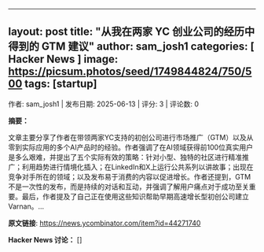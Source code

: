 
---
layout: post
title:  "从我在两家 YC 创业公司的经历中得到的 GTM 建议"
author: sam_josh1
categories: [ Hacker News ]
image: https://picsum.photos/seed/1749844824/750/500
tags: [startup]
---
作者: sam_josh1 | 发布日期: 2025-06-13 | 评分: 3 | 评论数: 0

**摘要：**

文章主要分享了作者在带领两家YC支持的初创公司进行市场推广（GTM）以及从零到实际应用的多个AI产品时的经验。作者强调了在AI领域获得前100位真实用户是多么艰难，并提出了五个实际有效的策略：针对小型、独特的社区进行精准推广；利用趋势进行情境化插入；在LinkedIn和X上运行公共系列以讲故事；出现在竞争对手所在的领域；以及发布易于消费的内容以促进增长。作者还提到，GTM不是一次性的发布，而是持续的对话和互动，并强调了解用户痛点对于成功至关重要。最后，作者提及了自己正在使用这些知识帮助早期高速增长型初创公司建立Varnan。...

**原文链接**: https://news.ycombinator.com/item?id=44271740

**Hacker News 讨论：**
[]

